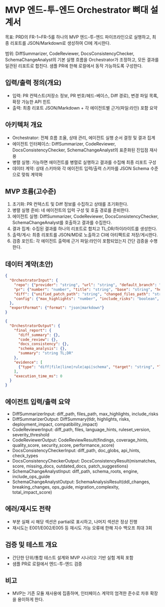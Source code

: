 # MVP 엔드-투-엔드 Orchestrator 뼈대 설계서

목표: PRD의 FR-1~FR-5를 하나의 MVP 엔드-투-엔드 파이프라인으로 실행하고, 최종 리포트를 JSON/Markdown로 생성하여 CI에 게시한다.

범위: DiffSummarizer, CodeReviewer, DocsConsistencyChecker, SchemaChangeAnalyst의 기본 실행 흐름을 Orchestrator가 조정하고, 모든 결과를 일관된 리포트로 합친다. 샘플 PR에 한해 로컬에서 동작 가능하도록 구성한다.

## 입력/출력 정의(개요)
- 입력: PR 컨텍스트(저장소 정보, PR 번호/헤드-베이스, Diff 경로), 변경 파일 목록, 확장 가능한 API 힌트
- 출력: 최종 리포트 JSON/Markdown + 각 에이전트별 근거(파일:라인) 포함 요약

## 아키텍처 개요
- Orchestrator: 전체 흐름 조율, 상태 관리, 에이전트 실행 순서 결정 및 결과 집계
- 에이전트 인터페이스: DiffSummarizer, CodeReviewer, DocsConsistencyChecker, SchemaChangeAnalyst의 표준화된 진입점 재사용
- 병렬 실행: 가능하면 에이전트를 병렬로 실행하고 결과를 수집해 최종 리포트 구성
- 데이터 계약: 상태 스키마와 각 에이전트 입력/출력 스키마를 JSON Schema 수준으로 맞춰 계약화

## MVP 흐름(고수준)
1) 초기화: PR 컨텍스트 및 Diff 정보를 수집하고 상태를 초기화한다.
2) 병렬 실행 준비: 네 에이전트의 입력 구성 및 호출 경로를 준비한다.
3) 에이전트 실행: DiffSummarizer, CodeReviewer, DocsConsistencyChecker, SchemaChangeAnalyst를 호출하고 결과를 수집한다.
4) 결과 집계: 수집된 결과를 하나의 리포트로 합치고 TL;DR/하이라이트를 생성한다.
5) 출력/게시: 최종 리포트를 JSON/MD로 노출하고 CI에 아티팩트로 저장/게시한다.
6) 검증 포인트: 각 에이전트 출력에 근거 파일:라인이 포함되었는지 간단 검증을 수행한다.

## 데이터 계약(초안)
```json
{
  "OrchestratorInput": {
    "repo": {"provider": "string", "url": "string", "default_branch": "string", "clone_path": "string"},
    "pr": {"number": "number", "title": "string", "base": "string", "head": "string", "author": "string", "url": "string", "created_at": "string", "updated_at": "string"},
    "diff": {"unified_patch_path": "string", "changed_files_path": "string", "total_lines": "number", "files_count": "number"},
    "config": {"max_highlights": "number", "include_risks": "boolean", "parallel_execution": "boolean"}
  },
  "exportFormat": {"format": "json|markdown"}
}
```

```json
{
  "OrchestratorOutput": {
    "final_report": {
      "diff_summary": {},
      "code_review": {},
      "docs_consistency": {},
      "schema_analysis": {},
      "summary": "string TL;DR"
    },
    "evidence": [
      {"type": "diff|file|line|rule|api|schema", "target": "string", "line_range": {"start": 1, "end": 10}, "file_path": "string", "rule_id": "string", "rule_version": "string", "description": "string", "confidence": 0.9}
    ],
    "execution_time_ms": 0
  }
}
```

## 에이전트 입력/출력 요약
- DiffSummarizerInput: diff_path, files_path, max_highlights, include_risks
- DiffSummarizerOutput: DiffSummary(tldr, highlights, risks, deployment_impact, compatibility_impact)
- CodeReviewerInput: diff_path, files, language_hints, ruleset_version, severity_threshold
- CodeReviewerOutput: CodeReviewResult(findings, coverage_hints, quality_score, security_score, performance_score)
- DocsConsistencyCheckerInput: diff_path, doc_globs, api_hints, check_types
- DocsConsistencyCheckerOutput: DocsConsistencyResult(mismatches, score, missing_docs, outdated_docs, patch_suggestions)
- SchemaChangeAnalystInput: diff_path, schema_roots, engine, include_ops_guide
- SchemaChangeAnalystOutput: SchemaAnalysisResult(ddl_changes, breaking_changes, ops_guide, migration_complexity, total_impact_score)

## 에러/재시도 전략
- 부분 실패 시 해당 섹션은 partial로 표시하고, 나머지 섹션은 정상 진행
- 재시도는 E001/E002/E005 등 재시도 가능 오류에 한해 지수 백오프 최대 3회

## 검증 및 테스트 개요
- 간단한 단위/통합 테스트 설계와 MVP 시나리오 기반 실험 계획 포함
- 샘플 PR로 로컬에서 엔드-투-엔드 검증

## 비고
- MVP는 기존 모듈 재사용에 집중하며, 인터페이스 계약의 엄격한 준수로 차후 확장을 용이하게 한다.
